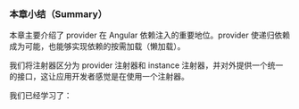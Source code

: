 ### 本章小结（Summary）

本章主要介绍了 provider 在 Angular 依赖注入的重要地位。provider 使递归依赖成为可能，也能够实现依赖的按需加载（懒加载）。

我们将注射器区分为 provider 注射器和 instance 注射器，并对外提供一个统一的接口，这让应用开发者感觉是在使用一个注射器。

我们已经学习了：

